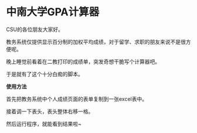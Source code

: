# 中南大学GPA计算器

CSU的各位朋友大家好。

教务系统仅提供显示百分制的加权平均成绩，对于留学、求职的朋友来说不是很方便呢。

晚上睡觉前看着在二教打印的成绩单，突发奇想干脆写个计算器吧。

于是就有了这个十分白痴的脚本。

**使用方法**

首先把教务系统中个人成绩页面的表单复制到一张excel表中。

接着调一下表头，表头整体右移一格。

然后运行程序，就能看到结果啦~
